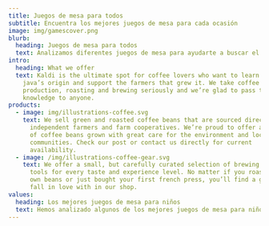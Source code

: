 ```yaml
---
title: Juegos de mesa para todos
subtitle: Encuentra los mejores juegos de mesa para cada ocasión
image: img/gamescover.png
blurb:
  heading: Juegos de mesa para todos
  text: Analizamos diferentes juegos de mesa para ayudarte a buscar el juego de mesa ideal para cada ocasión, juegos de mesa para niños, juegos de mesa para parejas...
intro:
  heading: What we offer
  text: Kaldi is the ultimate spot for coffee lovers who want to learn about their
    java’s origin and support the farmers that grew it. We take coffee
    production, roasting and brewing seriously and we’re glad to pass that
    knowledge to anyone.
products:
  - image: img/illustrations-coffee.svg
    text: We sell green and roasted coffee beans that are sourced directly from
      independent farmers and farm cooperatives. We’re proud to offer a variety
      of coffee beans grown with great care for the environment and local
      communities. Check our post or contact us directly for current
      availability.
  - image: /img/illustrations-coffee-gear.svg
    text: We offer a small, but carefully curated selection of brewing gear and
      tools for every taste and experience level. No matter if you roast your
      own beans or just bought your first french press, you’ll find a gadget to
      fall in love with in our shop.
values:
  heading: Los mejores juegos de mesa para niños 
  text: Hemos analizado algunos de los mejores juegos de mesa para niños y niñas, para saber conocer nuestra lista de mejores juegos pulsa el botón de abajo
---
```

